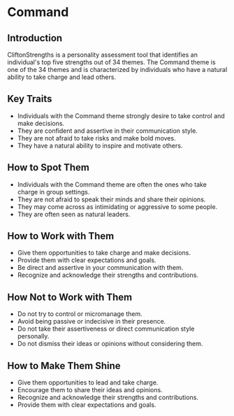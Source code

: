 # Command

## Introduction

CliftonStrengths is a personality assessment tool that identifies an individual's top five strengths out of 34 themes. The Command theme is one of the 34 themes and is characterized by individuals who have a natural ability to take charge and lead others.

## Key Traits

- Individuals with the Command theme strongly desire to take control and make decisions.
- They are confident and assertive in their communication style.
- They are not afraid to take risks and make bold moves.
- They have a natural ability to inspire and motivate others.

## How to Spot Them

- Individuals with the Command theme are often the ones who take charge in group settings.
- They are not afraid to speak their minds and share their opinions.
- They may come across as intimidating or aggressive to some people.
- They are often seen as natural leaders.

## How to Work with Them

- Give them opportunities to take charge and make decisions.
- Provide them with clear expectations and goals.
- Be direct and assertive in your communication with them.
- Recognize and acknowledge their strengths and contributions.

## How Not to Work with Them

- Do not try to control or micromanage them.
- Avoid being passive or indecisive in their presence.
- Do not take their assertiveness or direct communication style personally.
- Do not dismiss their ideas or opinions without considering them.

## How to Make Them Shine

- Give them opportunities to lead and take charge.
- Encourage them to share their ideas and opinions.
- Recognize and acknowledge their strengths and contributions.
- Provide them with clear expectations and goals.
